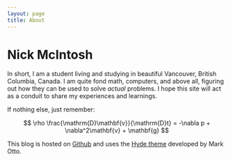 ```yaml
---
layout: page
title: About
---
```

# Nick McIntosh #

In short, I am a student living and studying in beautiful Vancouver, British Columbia, Canada. I am quite fond math, computers, and above all, figuring out how they can be used to solve *actual* problems. I hope this site will act as a conduit to share my experiences and learnings.

If nothing else, just remember:

$$
\rho \frac{\mathrm{D}\mathbf{v}}{\mathrm{D}t} = -\nabla p + \nabla^2\mathbf{v} + \mathbf{g}
$$

This blog is hosted on [Github](https://github.com/) and uses the [Hyde theme](http://hyde.getpoole.com/) developed by Mark Otto.